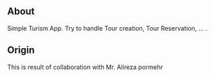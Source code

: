 
## About

Simple Turism App.
Try to handle Tour creation, Tour Reservation, ... .

## Origin

This is result of collaboration with Mr. Alireza pormehr
